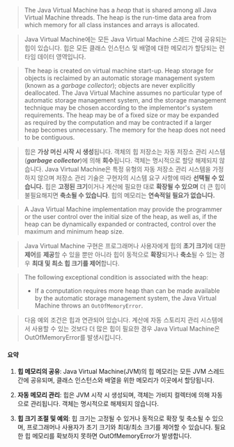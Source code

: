 >The Java Virtual Machine has a _heap_ that is shared among all Java Virtual Machine threads. The heap is the run-time data area from which memory for all class instances and arrays is allocated.

>Java Virtual Machine에는 모든 Java Virtual Machine 스레드 간에 공유되는 힙이 있습니다.
>힙은 모든 클래스 인스턴스 및 배열에 대한 메모리가 할당되는 런타임 데이터 영역입니다.


>The heap is created on virtual machine start-up. Heap storage for objects is reclaimed by an automatic storage management system (known as a _garbage collector_); objects are never explicitly deallocated. The Java Virtual Machine assumes no particular type of automatic storage management system, and the storage management technique may be chosen according to the implementor's system requirements. The heap may be of a fixed size or may be expanded as required by the computation and may be contracted if a larger heap becomes unnecessary. The memory for the heap does not need to be contiguous.

>힙은 **가상 머신 시작 시 생성**됩니다.
>객체의 힙 저장소는 자동 저장소 관리 시스템(**_garbage collector_**)에 의해 **회수**됩니다.
>객체는 명시적으로 할당 해제되지 않습니다.
>Java Virtual Machine은 특정 유형의 자동 저장소 관리 시스템을 가정하지 않으며 저장소 관리 기술은 구현자의 시스템 요구 사항에 따라 **선택될 수 있습니다.**
>힙은 **고정된 크기**이거나 계산에 필요한 대로 **확장될 수 있으며** 더 큰 힙이 불필요해지면 **축소될 수 있습니다**.
>힙의 메모리는 **연속적일 필요가 없습니다.**


>A Java Virtual Machine implementation may provide the programmer or the user control over the initial size of the heap, as well as, if the heap can be dynamically expanded or contracted, control over the maximum and minimum heap size.

>Java Virtual Machine 구현은 프로그래머나 사용자에게 힙의 **초기 크기**에 대한 **제어**를 **제공**할 수 있을 뿐만 아니라 힙이 동적으로 **확장**되거나 **축소**될 수 있는 경우 **최대 및 최소 힙 크기를 제어**합니다.


>The following exceptional condition is associated with the heap:
> - If a computation requires more heap than can be made available by the automatic storage management system, the Java Virtual Machine throws an `OutOfMemoryError`.

>다음 예외 조건은 힙과 연관되어 있습니다.
>계산에 자동 스토리지 관리 시스템에서 사용할 수 있는 것보다 더 많은 힙이 필요한 경우 Java Virtual Machine은 OutOfMemoryError를 발생시킵니다. 


#### 요약
1. **힙 메모리의 공유**: Java Virtual Machine(JVM)의 힙 메모리는 모든 JVM 스레드 간에 공유되며, 클래스 인스턴스와 배열을 위한 메모리가 이곳에서 할당됩니다.

2. **자동 메모리 관리**: 힙은 JVM 시작 시 생성되며, 객체는 가비지 컬렉터에 의해 자동으로 관리됩니다. 객체는 명시적으로 해제되지 않습니다.

3. **힙 크기 조절 및 예외**: 힙 크기는 고정될 수 있거나 동적으로 확장 및 축소될 수 있으며, 프로그래머나 사용자가 초기 크기와 최대/최소 크기를 제어할 수 있습니다. 필요한 힙 메모리를 확보하지 못하면 OutOfMemoryError가 발생합니다.
